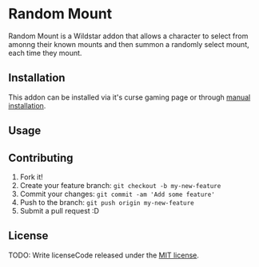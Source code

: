 # Random Mount

Random Mount is a Wildstar addon that allows a character to select from amonng their known mounts and then summon a randomly select mount, each time they mount.

## Installation

This addon can be installed via it's curse gaming page or through [manual installation](http://support.curse.com/hc/en-us/articles/204270055--WildStar-Manually-Installing-AddOns). 
## Usage

## Contributing

1. Fork it!
2. Create your feature branch: `git checkout -b my-new-feature`
3. Commit your changes: `git commit -am 'Add some feature'`
4. Push to the branch: `git push origin my-new-feature`
5. Submit a pull request :D

## License

TODO: Write licenseCode released under the [MIT license](https://github.com/Tensre/RandomMount/blob/master/license). 
